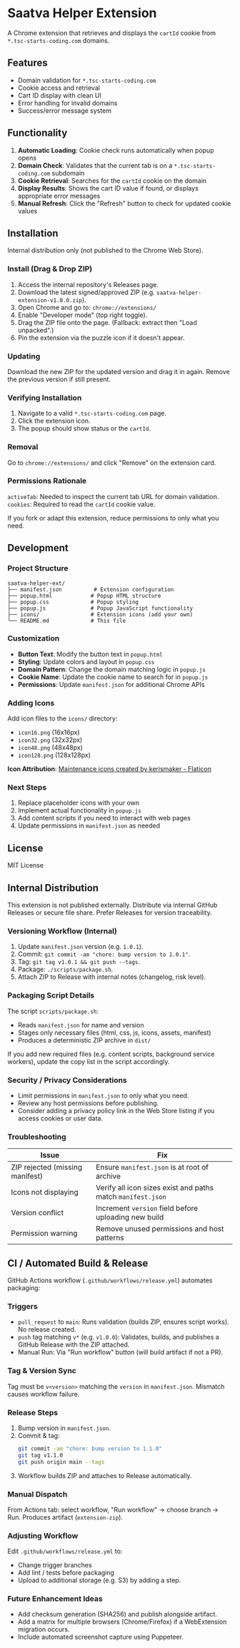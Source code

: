 # Saatva Helper Extension

A Chrome extension that retrieves and displays the `cartId` cookie from `*.tsc-starts-coding.com` domains.

## Features

- Domain validation for `*.tsc-starts-coding.com`
- Cookie access and retrieval
- Cart ID display with clean UI
- Error handling for invalid domains
- Success/error message system

## Functionality

1. **Automatic Loading**: Cookie check runs automatically when popup opens
2. **Domain Check**: Validates that the current tab is on a `*.tsc-starts-coding.com` subdomain
3. **Cookie Retrieval**: Searches for the `cartId` cookie on the domain
4. **Display Results**: Shows the cart ID value if found, or displays appropriate error messages
5. **Manual Refresh**: Click the "Refresh" button to check for updated cookie values

## Installation

Internal distribution only (not published to the Chrome Web Store).

### Install (Drag & Drop ZIP)

1. Access the internal repository's Releases page.
2. Download the latest signed/approved ZIP (e.g. `saatva-helper-extension-v1.0.0.zip`).
3. Open Chrome and go to: `chrome://extensions/`
4. Enable "Developer mode" (top right toggle).
5. Drag the ZIP file onto the page. (Fallback: extract then "Load unpacked".)
6. Pin the extension via the puzzle icon if it doesn't appear.

### Updating
Download the new ZIP for the updated version and drag it in again. Remove the previous version if still present.

### Verifying Installation
1. Navigate to a valid `*.tsc-starts-coding.com` page.
2. Click the extension icon.
3. The popup should show status or the `cartId`.

### Removal
Go to `chrome://extensions/` and click "Remove" on the extension card.

### Permissions Rationale
`activeTab`: Needed to inspect the current tab URL for domain validation.
`cookies`: Required to read the `cartId` cookie value.

If you fork or adapt this extension, reduce permissions to only what you need.

## Development

### Project Structure

```
saatva-helper-ext/
├── manifest.json          # Extension configuration
├── popup.html            # Popup HTML structure
├── popup.css             # Popup styling
├── popup.js              # Popup JavaScript functionality
├── icons/                # Extension icons (add your own)
└── README.md             # This file
```

### Customization

- **Button Text**: Modify the button text in `popup.html`
- **Styling**: Update colors and layout in `popup.css`
- **Domain Pattern**: Change the domain matching logic in `popup.js`
- **Cookie Name**: Update the cookie name to search for in `popup.js`
- **Permissions**: Update `manifest.json` for additional Chrome APIs

### Adding Icons

Add icon files to the `icons/` directory:
- `icon16.png` (16x16px)
- `icon32.png` (32x32px)
- `icon48.png` (48x48px)
- `icon128.png` (128x128px)

**Icon Attribution**: <a href="https://www.flaticon.com/free-icons/maintenance" title="maintenance icons">Maintenance icons created by kerismaker - Flaticon</a>

### Next Steps

1. Replace placeholder icons with your own
2. Implement actual functionality in `popup.js`
3. Add content scripts if you need to interact with web pages
4. Update permissions in `manifest.json` as needed

## License

MIT License

## Internal Distribution

This extension is not published externally. Distribute via internal GitHub Releases or secure file share. Prefer Releases for version traceability.

### Versioning Workflow (Internal)

1. Update `manifest.json` version (e.g. `1.0.1`).
2. Commit: `git commit -am "chore: bump version to 1.0.1"`.
3. Tag: `git tag v1.0.1 && git push --tags`.
4. Package: `./scripts/package.sh`.
5. Attach ZIP to Release with internal notes (changelog, risk level).

### Packaging Script Details

The script `scripts/package.sh`:
- Reads `manifest.json` for name and version
- Stages only necessary files (html, css, js, icons, assets, manifest)
- Produces a deterministic ZIP archive in `dist/`

If you add new required files (e.g. content scripts, background service workers), update the copy list in the script accordingly.

### Security / Privacy Considerations

- Limit permissions in `manifest.json` to only what you need.
- Review any host permissions before publishing.
- Consider adding a privacy policy link in the Web Store listing if you access cookies or user data.

### Troubleshooting

| Issue | Fix |
|-------|-----|
| ZIP rejected (missing manifest) | Ensure `manifest.json` is at root of archive |
| Icons not displaying | Verify all icon sizes exist and paths match `manifest.json` |
| Version conflict | Increment `version` field before uploading new build |
| Permission warning | Remove unused permissions and host patterns |

## CI / Automated Build & Release

GitHub Actions workflow (`.github/workflows/release.yml`) automates packaging:

### Triggers
- `pull_request` to `main`: Runs validation (builds ZIP, ensures script works). No release created.
- `push` tag matching `v*` (e.g. `v1.0.0`): Validates, builds, and publishes a GitHub Release with the ZIP attached.
- Manual Run: Via "Run workflow" button (will build artifact if not a PR).

### Tag & Version Sync
Tag must be `v<version>` matching the `version` in `manifest.json`. Mismatch causes workflow failure.

### Release Steps
1. Bump version in `manifest.json`.
2. Commit & tag:
	```bash
	git commit -am "chore: bump version to 1.1.0"
	git tag v1.1.0
	git push origin main --tags
	```
3. Workflow builds ZIP and attaches to Release automatically.

### Manual Dispatch
From Actions tab: select workflow, "Run workflow" → choose branch → Run. Produces artifact (`extension-zip`).

### Adjusting Workflow
Edit `.github/workflows/release.yml` to:
- Change trigger branches
- Add lint / tests before packaging
- Upload to additional storage (e.g. S3) by adding a step.

### Future Enhancement Ideas
- Add checksum generation (SHA256) and publish alongside artifact.
- Add a matrix for multiple browsers (Chrome/Firefox) if a WebExtension migration occurs.
- Include automated screenshot capture using Puppeteer.


